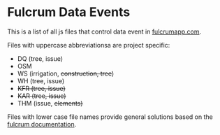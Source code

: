 # Fulcrum Data Events
This is a list of all js files that control data event in [fulcrumapp.com](https://www.fulcrumapp.com/). 

Files with uppercase abbreviationsa are project specific:
- DQ (tree, issue)
- OSM
- WS (irrigation, ~~construction, tree~~)
- WH (tree, issue)
- ~~KFR (tree, issue)~~
- ~~KAR (tree, issue)~~
- THM (issue, ~~elements)~~

Files with lower case file names provide general solutions based on the [fulcrum documentation](https://developer.fulcrumapp.com/data-events/examples/).
